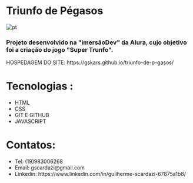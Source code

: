 # Triunfo de Pégasos

![pt](https://user-images.githubusercontent.com/112108655/192115971-93a25bb7-3b86-4ba0-b48c-471334c706d1.png)



<h3>Projeto desenvolvido na "imersãoDev" da Alura, cujo objetivo foi a criação do jogo "Super Trunfo".</h3>
HOSPEDAGEM DO SITE: https://gskars.github.io/triunfo-de-p-gasos/

 # Tecnologias :
 <uL>
 <li>HTML</li>
 <li>CSS</li>
 <li>GIT E GITHUB</li>
 <li> JAVASCRIPT</li>
</ul>
 
 # Contatos:
 <UL>
 <LI>Tel: (19)983006268 </LI>
 <LI>Email: gscardazi@gmail.com </LI>
 <LI>Linkedin: https://www.linkedin.com/in/guilherme-scardazi-67875a1b8/   </LI>
 </UL>



